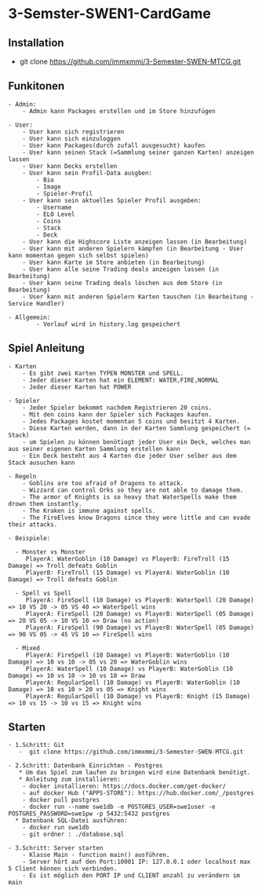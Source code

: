 ﻿# 3-Semster-SWEN1-CardGame
 ## Installation
  - git clone https://github.com/immxmmi/3-Semester-SWEN-MTCG.git

## Funkitonen
    - Admin:
        - Admin kann Packages erstellen und im Store hinzufügen
        
    - User:
        - User kann sich registrieren
        - User kann sich einzuloggen
        - User kann Packages(durch zufall ausgesucht) kaufen
        - User kann seinen Stack (=Sammlung seiner ganzen Karten) anzeigen lassen
        - User kann Decks erstellen
        - User kann sein Profil-Data ausgben: 
            - Bio
            - Image
            - Spieler-Profil
        - User kann sein aktuelles Spieler Profil ausgeben: 
            - Username
            - ELO Level 
            - Coins
            - Stack
            - Deck
        - User kann die Highscore Liste anzeigen lassen (in Bearbeitung)
        - User kann mit anderen Spielern kämpfen (in Bearbeitung - User kann momentan gegen sich selbst spielen)
        - User kann Karte im Store anbieten (in Bearbeitung)
        - User kann alle seine Trading deals anzeigen lassen (in Bearbeitung)
        - User kann seine Trading deals löschen aus dem Store (in Bearbeitung)
        - User kann mit anderen Spielern Karten tauschen (in Bearbeitung - Service Handler)
        
    - Allgemein:
            - Verlauf wird in history.log gespeichert

## Spiel Anleitung

    - Karten
        - Es gibt zwei Karten TYPEN MONSTER und SPELL.
        - Jeder dieser Karten hat ein ELEMENT: WATER,FIRE,NORMAL
        - Jeder dieser Karten hat POWER
        
    - Spieler
        - Jeder Spieler bekommt nachdem Registrieren 20 coins.
        - Mit den coins kann der Spieler sich Packages kaufen.
        - Jedes Packages kostet momentan 5 coins und besitzt 4 Karten.
        - Diese Karten werden, dann in der Karten Sammlung gespeichert (= Stack)
        - um Spielen zu können benötiogt jeder User ein Deck, welches man aus seiner eigenen Karten Sammlung erstellen kann
        - Ein Deck besteht aus 4 Karten die jeder User selber aus dem Stack ausuchen kann
        
    - Regeln 
        - Goblins are too afraid of Dragons to attack.
        - Wizzard can control Orks so they are not able to damage them.
        - The armor of Knights is so heavy that WaterSpells make them drown them instantly.
        - The Kraken is immune against spells.
        - The FireElves know Dragons since they were little and can evade their attacks.
        
    - Beispiele: 
    
      - Monster vs Monster
         PlayerA: WaterGoblin (10 Damage) vs PlayerB: FireTroll (15 Damage) => Troll defeats Goblin
         PlayerB: FireTroll (15 Damage) vs PlayerA: WaterGoblin (10 Damage) => Troll defeats Goblin
         
      - Spell vs Spell
         PlayerA: FireSpell (10 Damage) vs PlayerB: WaterSpell (20 Damage) => 10 VS 20 -> 05 VS 40 => WaterSpell wins 
         PlayerA: FireSpell (20 Damage) vs PlayerB: WaterSpell (05 Damage) => 20 VS 05 -> 10 VS 10 => Draw (no action) 
         PlayerA: FireSpell (90 Damage) vs PlayerB: WaterSpell (05 Damage) => 90 VS 05 -> 45 VS 10 => FireSpell wins 
         
      - Mixed
         PlayerA: FireSpell (10 Damage) vs PlayerB: WaterGoblin (10 Damage) => 10 vs 10 -> 05 vs 20 => WaterGoblin wins
         PlayerA: WaterSpell (10 Damage) vs PlayerB: WaterGoblin (10 Damage) => 10 vs 10 -> 10 vs 10 => Draw
         PlayerA: RegularSpell (10 Damage) vs PlayerB: WaterGoblin (10 Damage) => 10 vs 10 > 20 vs 05 => Knight wins
         PlayerA: RegularSpell (10 Damage) vs PlayerB: Knight (15 Damage) => 10 vs 15 -> 10 vs 15 => Knight wins 

## Starten
    - 1.Schritt: Git
       -  git clone https://github.com/immxmmi/3-Semester-SWEN-MTCG.git
       
    - 2.Schritt: Datenbank Einrichten - Postgres
       * Um das Spiel zum laufen zu bringen wird eine Datenbank benötigt.
       * Anleitung zum installieren: 
        - docker installieren: https://docs.docker.com/get-docker/ 
        - auf docker Hub ("APPS-STORE"): https://hub.docker.com/_/postgres
        - docker pull postgres
        - docker run --name swe1db -e POSTGRES_USER=swe1user -e POSTGRES_PASSWORD=swe1pw -p 5432:5432 postgres
      * Datenbank SQL-Datei ausführen:
        - docker run swe1db
        - git ordner : ./database.sql
        
    - 3.Schritt: Server starten
        - Klasse Main - function main() ausführen.
        - Server hört auf den Port:10001 IP: 127.0.0.1 oder localhost max 5 Client können sich verbinden.
        - Es ist möglich den PORT IP und CLIENT anzahl zu verändern im main  

 
